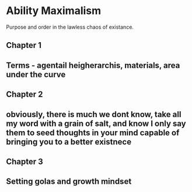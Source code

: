 # Ability Maximalism
Purpose and order in the lawless chaos of existance.


## Chapter 1
## Terms - agentail heigherarchis, materials, area under the curve

## Chapter 2
## obviously, there is much we dont know, take all my word with a grain of salt, and know I only say them to seed thoughts in your mind capable of bringing you to a better existnece

## Chapter 3
## Setting golas and growth mindset